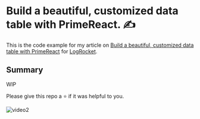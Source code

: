 # Build a beautiful, customized data table with PrimeReact. :writing_hand:

This is the code example for my article on [Build a beautiful, customized data table with PrimeReact](https://blog.logrocket.com/) for [LogRocket](https://logrocket.com).

## Summary
WIP

Please give this repo a ⭐ if it was helpful to you.

![video2](https://user-images.githubusercontent.com/63044364/218341103-0240b02f-8f44-4967-a093-67f48ecc031e.gif)
